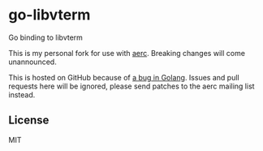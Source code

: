 # go-libvterm

Go binding to libvterm

This is my personal fork for use with
[aerc](https://git.sr.ht/~sircmpwn/aerc). Breaking changes will come
unannounced.

This is hosted on GitHub because of [a bug in
Golang](https://github.com/golang/go/issues/32260). Issues and pull requests
here will be ignored, please send patches to the aerc mailing list instead.

## License

MIT
